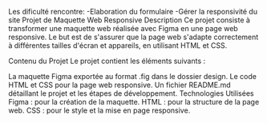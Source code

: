 Les dificulté rencontre:
-Elaboration du formulaire
-Gérer la responsivité du site
Projet de Maquette Web Responsive
Description
Ce projet consiste à transformer une maquette web réalisée avec Figma en une page web responsive. Le but est de s'assurer que la page web s'adapte correctement à différentes tailles d'écran et appareils, en utilisant HTML et CSS.

Contenu du Projet
Le projet contient les éléments suivants :

La maquette Figma exportée au format .fig dans le dossier design.
Le code HTML et CSS pour la page web responsive.
Un fichier README.md détaillant le projet et les étapes de développement.
Technologies Utilisées
Figma : pour la création de la maquette.
HTML : pour la structure de la page web.
CSS : pour le style et la mise en page responsive.
